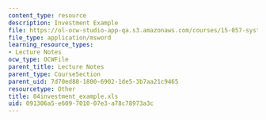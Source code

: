 ```yaml
---
content_type: resource
description: Investment Example
file: https://ol-ocw-studio-app-qa.s3.amazonaws.com/courses/15-057-systems-optimization-spring-2003/091306a5e609701007e3a78c78973a3c_04investment_example.xls
file_type: application/msword
learning_resource_types:
- Lecture Notes
ocw_type: OCWFile
parent_title: Lecture Notes
parent_type: CourseSection
parent_uid: 7d70ed88-1800-6902-1de5-3b7aa21c9465
resourcetype: Other
title: 04investment_example.xls
uid: 091306a5-e609-7010-07e3-a78c78973a3c
---
```

